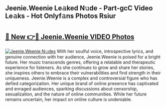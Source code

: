 ## Jeenie.Weenie Le𝚊ked N𝚞de - Part-gcC Video Le𝚊ks - Hot Onlyf𝚊ns Photos Rsiur

# <h2><a href="http://ab1811.deff.icu/?id=Jeenie.Weenie">🔗 New 👉🔴 Jeenie.Weenie VIDEO Photos</a></h2>

[![Jeenie.Weenie N𝚞des](https://i.imgur.com/rIISA9y.gif)](http://ab1811.deff.icu/?id=Jeenie.Weenie)
With her soulful voice, introspective lyrics, and genuine connection with her audience, Jeenie.Weenie is poised for a bright future. Her music transcends genres, offering a relatable and therapeutic experience for listeners. As she continues to grow and share her stories, she inspires others to embrace their vulnerabilities and find strength in their uniqueness. Jeenie.Weenie is a complex and controversial figure who has defied categorization. Her unique brand of online presence has captivated and enraged audiences, sparking discussions about censorship, sexualization, and the nature of online communities. While her future remains uncertain, her impact on online culture is undeniable.
